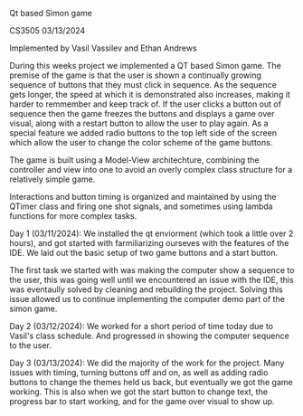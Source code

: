 Qt based Simon game

CS3505
03/13/2024

Implemented by Vasil Vassilev and Ethan Andrews

During this weeks project we implemented a QT based Simon game. The premise of the game is that the user is shown a continually growing sequence of buttons that they must click in sequence. As the sequence gets longer, the speed at which it is demonstrated also increases, making it harder to remmember and keep track of. If the user clicks a button out of sequence then the game freezes the buttons and displays a game over visual, along with a restart button to allow the user to play again. As a special feature we added radio buttons to the top left side of the screen which allow the user to change the color scheme of the game buttons. 

The game is built using a Model-View architechture, combining the controller and view into one to avoid an overly complex class structure for a relatively simple game.

Interactions and button timing is organized and maintained by using the QTimer class and firing one shot signals, and sometimes using lambda functions for more complex tasks. 


Day 1 (03/11/2024):
We installed the qt enviorment (which took a little over 2 hours), and got started with farmiliarizing ourseves with the features of the IDE. We laid out the basic setup of two game buttons and a start button. 

The first task we started with was making the computer show a sequence to the user, this was going well until we encountered an issue with the IDE, this was eventaully solved by cleaning and rebuilding the project. Solving this issue allowed us to continue implementing the computer demo part of the simon game. 

Day 2 (03/12/2024):
We worked for a short period of time today due to Vasil's class schedule. And progressed in showing the computer sequence to the user.

Day 3 (03/13/2024):
We did the majority of the work for the project. Many issues with timing, turning buttons off and on, as well as adding radio buttons to change the themes held us back, but eventually we got the game working. This is also when we got the start button to change text, the progress bar to start working, and for the game over visual to show up. 

